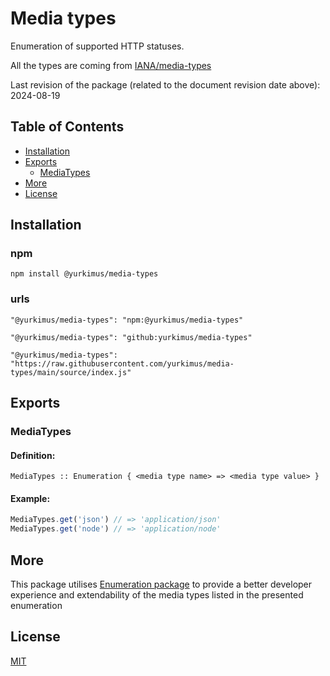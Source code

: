 # Media types

Enumeration of supported HTTP statuses.

All the types are coming from
[IANA/media-types](https://www.iana.org/assignments/media-types/media-types.xhtml)

Last revision of the package (related to the document revision date above):
2024-08-19

## Table of Contents

- [Installation](#installation)
- [Exports](#exports)
  - [MediaTypes](#mediatypes)
- [More](#more)
- [License](#license)

## Installation

### npm

```
npm install @yurkimus/media-types
```

### urls

```
"@yurkimus/media-types": "npm:@yurkimus/media-types"
```

```
"@yurkimus/media-types": "github:yurkimus/media-types"
```

```
"@yurkimus/media-types": "https://raw.githubusercontent.com/yurkimus/media-types/main/source/index.js"
```

## Exports

### MediaTypes

#### Definition:

```
MediaTypes :: Enumeration { <media type name> => <media type value> }
```

#### Example:

```javascript
MediaTypes.get('json') // => 'application/json'
MediaTypes.get('node') // => 'application/node'
```

## More

This package utilises
[Enumeration package](https://github.com/yurkimus/enumeration) to provide a
better developer experience and extendability of the media types listed in the
presented enumeration

## License

[MIT](LICENSE)
